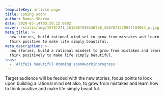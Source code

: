 ```yaml
---
templateKey: article-page
title: Coming soon!
author: Raman Sharma
date: 2020-03-14T03:58:22.000Z
cover: /static/img/19787271_1613957598636758_2697871570947194063_o.jpg
meta_title: >-
  new stories, build rational mind set to grow from mistakes and learn how to
  think positive to make life simply beautiful.
meta_description: >-
  new stories, build a rational mindset to grow from mistakes and learn how to
  think positively to make life simply beautiful.
tags:
  - '#lifeis beautiful #coming soon#workinprogress'
---
```

Target audience will be feeded with the new stories, focus points to look upon building a rational mind set also, to grow from mistakes and learn how to think positive and make life simply beautiful.